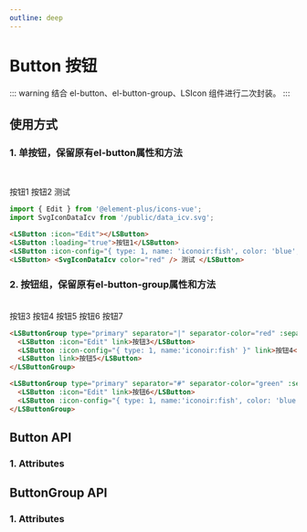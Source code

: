 ```yaml
---
outline: deep
---
```


# Button 按钮

::: warning 结合 el-button、el-button-group、LSIcon 组件进行二次封装。
:::

## 使用方式

### 1. 单按钮，保留原有el-button属性和方法

<br />

<LSButton :icon="Edit"></LSButton>
<LSButton :loading="true">按钮1</LSButton>
<LSButton :icon-config="{ type: 1, name: 'iconoir:fish', color: 'blue', width: 20, height: 20 }">按钮2</LSButton>
<LSButton>
<SvgIconDataIcv color="red" /> 测试
</LSButton>

```ts
import { Edit } from '@element-plus/icons-vue';
import SvgIconDataIcv from '/public/data_icv.svg';
```

```html
<LSButton :icon="Edit"></LSButton>
<LSButton :loading="true">按钮1</LSButton>
<LSButton :icon-config="{ type: 1, name: 'iconoir:fish', color: 'blue', width: 20, height: 20 }">按钮2</LSButton>
<LSButton> <SvgIconDataIcv color="red" /> 测试 </LSButton>
```

### 2. 按钮组，保留原有el-button-group属性和方法

<br />

<LSButtonGroup type="primary" separator="|" separator-color="red" :separator-size="12">
  <LSButton :icon="Edit" link>按钮3</LSButton>
  <LSButton :icon-config="{ type: 1, name:'iconoir:fish' }" link>按钮4</LSButton>
  <LSButton link>按钮5</LSButton>
</LSButtonGroup>

<LSButtonGroup type="primary" separator="#" separator-color="green" :separator-size="16">
  <LSButton :icon="Edit" link>按钮6</LSButton>
  <LSButton :icon-config="{ type: 1, name:'iconoir:fish' , color: 'blue', width: 20, height: 20 }" link>按钮7</LSButton>
</LSButtonGroup>

```html
<LSButtonGroup type="primary" separator="|" separator-color="red" :separator-size="12">
  <LSButton :icon="Edit" link>按钮3</LSButton>
  <LSButton :icon-config="{ type: 1, name:'iconoir:fish' }" link>按钮4</LSButton>
  <LSButton link>按钮5</LSButton>
</LSButtonGroup>

<LSButtonGroup type="primary" separator="#" separator-color="green" :separator-size="16">
  <LSButton :icon="Edit" link>按钮6</LSButton>
  <LSButton :icon-config="{ type: 1, name:'iconoir:fish', color: 'blue', width: 20, height: 20 }" link>按钮7</LSButton>
</LSButtonGroup>
```

## Button API

### 1. Attributes

<ApiIntro :tableColumn="tableColumn" :tableData="tableData" />

## ButtonGroup API

### 1. Attributes

<ApiIntro :tableColumn="tableColumn" :tableData="tableData2" />

<script setup>
  import { ref } from 'vue';
  import { Edit } from '@element-plus/icons-vue'
  import SvgIconDataIcv from '/public/data_icv.svg';
  import { tableColumn } from './constant';

  const tableData = ref([
    {
      name: 'iconConfig',
      desc: '图标配置，具体配置参考LSIcon',
      type: 'json',
      value: '-'
    },
  ]);
  const tableData2 = ref([
    {
      name: 'separator',
      desc: '按钮之间分割符号',
      type: 'string',
      value: '-'
    },
    {
      name: 'separatorColor',
      desc: '按钮之间分割符号颜色',
      type: 'string',
      value: '#333'
    },
    {
      name: 'separatorSize',
      desc: '按钮之间分割符号大小',
      type: 'string / number',
      value: '12'
    }
  ]);
</script>
